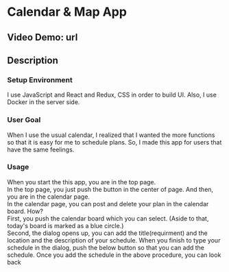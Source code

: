 # Calendar & Map App

## Video Demo: url

## Description
### Setup Environment
 I use JavaScript and React and Redux, CSS in order to build UI.
 Also, I use Docker in the server side.

### User Goal
When I use the usual calendar, I realized that I wanted the more functions so that it is easy for me to schedule plans. So, I made this app for users that have the same feelings. 

### Usage
When you start the this app,  you are in the top page. <br> In the top page, you just push the button in the center of page. And then, you are in the calendar page.<br>In the calendar page, you can post and delete your plan in the calendar board. How? <br> First, you push the calendar board which you can select. (Aside to that, today's board is marked as a blue circle.) <br> 
Second, the dialog opens up, you can add the title(requirment) and the location and the description of your schedule. When you finish to type your schedule in the dialog, push the below button so that you can add the schedule. Once you add the schedule in the above procedure, you can look back 